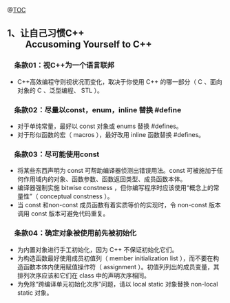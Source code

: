 ﻿@[TOC](目录)

## 1、让自己习惯C++ <br>	&emsp;&emsp;Accusoming Yourself to C++
### &emsp;条款01：视C++为一个语言联邦
 - C++高效编程守则视状况而变化，取决于你使用 C++ 的哪一部分（ C 、面向对象的 C 、泛型编程、 STL ）。
### &emsp;条款02：尽量以const，enum，inline 替换 #define

 - 对于单纯常量，最好以 const 对象或 enums 替换 #defines。
 - 对于形似函数的宏（ macros ），最好改用 inline 函数替换 #defines。

### &emsp;条款03：尽可能使用const
 - 将某些东西声明为 const 可帮助编译器侦测出错误用法。const 可被施加于任何作用域内的对象、函数参数、函数返回类型、成员函数本体。
 - 编译器强制实施 bitwise constness ，但你编写程序时应该使用“概念上的常量性”（ conceptual constness ）。
 - 当 const 和non-const 成员函数有着实质等价的实现时，令 non-const 版本调用 const 版本可避免代码重复。
### &emsp;条款04：确定对象被使用前先被初始化
 - 为内置对象进行手工初始化，因为 C++ 不保证初始化它们。
 - 为构造函数最好使用成员初值列（ member initialization list ），而不要在构造函数本体内使用赋值操作符（ assignment ）。初值列列出的成员变量，其排列次序应该和它们在 class 中的声明次序相同。
 - 为免除“跨编译单元初始化次序”问题，请以 local static 对象替换 non-local static 对象。
